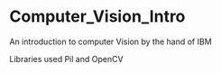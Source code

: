 # Computer_Vision_Intro
An introduction to computer Vision by the hand of IBM

Libraries used
Pil and OpenCV
